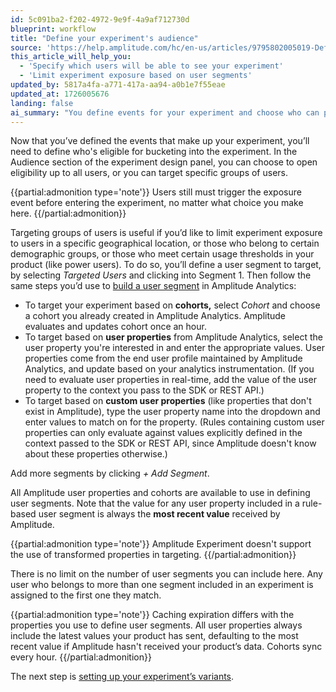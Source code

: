 ```yaml
---
id: 5c091ba2-f202-4972-9e9f-4a9af712730d
blueprint: workflow
title: "Define your experiment's audience"
source: 'https://help.amplitude.com/hc/en-us/articles/9795802005019-Define-your-experiment-s-audience'
this_article_will_help_you:
  - 'Specify which users will be able to see your experiment'
  - 'Limit experiment exposure based on user segments'
updated_by: 5817a4fa-a771-417a-aa94-a0b1e7f55eae
updated_at: 1726005676
landing: false
ai_summary: "You define events for your experiment and choose who can participate. In the Audience section, you can open eligibility to all users or target specific groups based on location, demographics, or usage. To target, create user segments using cohorts or user properties. You can add multiple segments, with users assigned to the first matching segment. User properties are updated hourly, and cohorts sync every hour. Remember, Amplitude Experiment doesn't support using transformed properties for targeting. There's no limit to the number of user segments you can create. Next step: set up your experiment's variants."
---
```

Now that you’ve defined the events that make up your experiment, you’ll need to define who's eligible for bucketing into the experiment. In the Audience section of the experiment design panel, you can choose to open eligibility up to all users, or you can target specific groups of users.

{{partial:admonition type='note'}}
Users still must trigger the exposure event before entering the experiment, no matter what choice you make here.
{{/partial:admonition}}

Targeting groups of users is useful if you’d like to limit experiment exposure to users in a specific geographical location, or those who belong to certain demographic groups, or those who meet certain usage thresholds in your product (like power users). To do so, you’ll define a user segment to target, by selecting *Targeted Users* and clicking into Segment 1. Then follow the same steps you’d use to [build a user segment](/docs/analytics/charts/build-charts-add-events) in Amplitude Analytics:

* To target your experiment based on **cohorts,** select *Cohort* and choose a cohort you already created in Amplitude Analytics. Amplitude evaluates and updates cohort once an hour.
* To target based on **user properties** from Amplitude Analytics, select the user property you're interested in and enter the appropriate values. User properties come from the end user profile maintained by Amplitude Analytics, and update based on your analytics instrumentation. (If you need to evaluate user properties in real-time, add the value of the user property to the context you pass to the SDK or REST API.)
* To target based on **custom user properties** (like properties that don't exist in Amplitude), type the user property name into the dropdown and enter values to match on for the property. (Rules containing custom user properties can only evaluate against values explicitly defined in the context passed to the SDK or REST API, since Amplitude doesn't know about these properties otherwise.)

Add more segments by clicking *+ Add Segment*.

All Amplitude user properties and cohorts are available to use in defining user segments. Note that the value for any user property included in a rule-based user segment is always the **most recent value** received by Amplitude. 

{{partial:admonition type='note'}}
Amplitude Experiment doesn't support the use of transformed properties in targeting.
{{/partial:admonition}}

There is no limit on the number of user segments you can include here. Any user who belongs to more than one segment included in an experiment is assigned to the first one they match. 

{{partial:admonition type='note'}}
Caching expiration differs with the properties you use to define user segments. All user properties always include the latest values your product has sent, defaulting to the most recent value if Amplitude hasn't received your product’s data. Cohorts sync every hour.
{{/partial:admonition}}

The next step is [setting up your experiment’s variants](/docs/feature-experiment/workflow/add-variants).